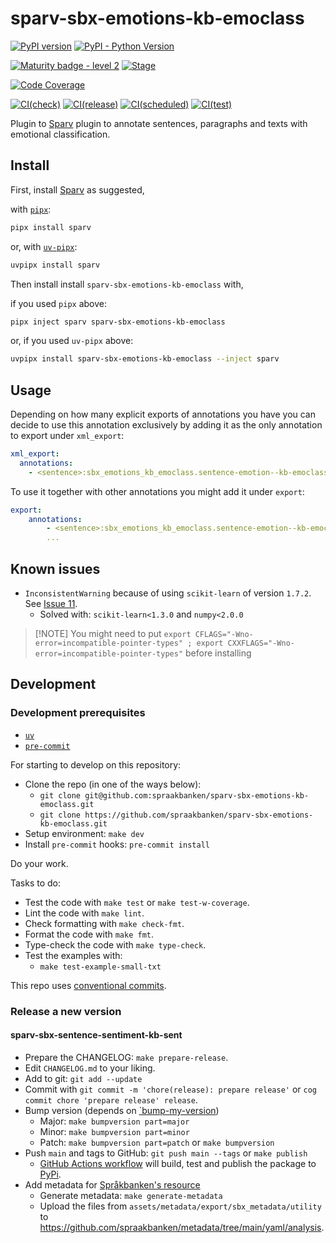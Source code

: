 # sparv-sbx-emotions-kb-emoclass

[![PyPI version](https://img.shields.io/pypi/v/sparv-sbx-emotions-kb-emoclass.svg)](https://pypi.org/project/sparv-sbx-emotions-kb-emoclass/)
[![PyPI - Python Version](https://img.shields.io/pypi/pyversions/sparv-sbx-emotions-kb-emoclass.svg)](https://pypi.org/project/sparv-sbx-emotions-kb-emoclass)

[![Maturity badge - level 2](https://img.shields.io/badge/Maturity-Level%202%20--%20First%20Release-yellowgreen.svg)](https://github.com/spraakbanken/getting-started/blob/main/scorecard.md)
[![Stage](https://img.shields.io/pypi/status/sparv-sbx-emotions-kb-emoclass)](https://pypi.org/project/sparv-sbx-emotions-kb-emoclass/)

[![Code Coverage](https://codecov.io/gh/spraakbanken/sparv-sbx-emotions-kb-emoclass/branch/main/graph/badge.svg)](https://codecov.io/gh/spraakbanken/sparv-sbx-emotions-kb-emoclass/)

[![CI(check)](https://github.com/spraakbanken/sparv-sbx-emotions-kb-emoclass/actions/workflows/check.yml/badge.svg)](https://github.com/spraakbanken/sparv-sbx-emotions-kb-emoclass/actions/workflows/check.yml)
[![CI(release)](https://github.com/spraakbanken/sparv-sbx-emotions-kb-emoclass/actions/workflows/release.yml/badge.svg)](https://github.com/spraakbanken/sparv-sbx-emotions-kb-emoclass/actions/workflows/release.yml)
[![CI(scheduled)](https://github.com/spraakbanken/sparv-sbx-emotions-kb-emoclass/actions/workflows/scheduled.yml/badge.svg)](https://github.com/spraakbanken/sparv-sbx-emotions-kb-emoclass/actions/workflows/scheduled.yml)
[![CI(test)](https://github.com/spraakbanken/sparv-sbx-emotions-kb-emoclass/actions/workflows/test.yml/badge.svg)](https://github.com/spraakbanken/sparv-sbx-emotions-kb-emoclass/actions/workflows/test.yml)

Plugin to [Sparv](https://github.com/spraakbanken/sparv) plugin to annotate sentences, paragraphs and texts with emotional classification.

## Install

First, install [Sparv](https://github.com/spraakbanken/sparv) as suggested,

with [`pipx`](https://):

```bash
pipx install sparv
```

or, with [`uv-pipx`]():

```bash
uvpipx install sparv
```

Then install install `sparv-sbx-emotions-kb-emoclass` with,

if you used `pipx` above:

```bash
pipx inject sparv sparv-sbx-emotions-kb-emoclass
```

or, if you used `uv-pipx` above:

```bash
uvpipx install sparv-sbx-emotions-kb-emoclass --inject sparv
```

## Usage

Depending on how many explicit exports of annotations you have you can decide to use this
annotation exclusively by adding it as the only annotation to export under `xml_export`:

```yaml
xml_export:
  annotations:
    - <sentence>:sbx_emotions_kb_emoclass.sentence-emotion--kb-emoclass
```

To use it together with other annotations you might add it under `export`:

```yaml
export:
    annotations:
        - <sentence>:sbx_emotions_kb_emoclass.sentence-emotion--kb-emoclass
        ...
```

## Known issues

- `InconsistentWarning` because of using `scikit-learn` of version `1.7.2`. See [Issue 11](https://github.com/spraakbanken/sparv-sbx-emotions-kb-emoclass/issues/11).
  - Solved with: `scikit-learn<1.3.0` and `numpy<2.0.0`

> [!NOTE] You might need to put
> `export CFLAGS="-Wno-error=incompatible-pointer-types" ; export CXXFLAGS="-Wno-error=incompatible-pointer-types"` before installing

## Development

### Development prerequisites

- [`uv`](https://docs.astral.sh/uv/)
- [`pre-commit`](https://pre-commit.org)

For starting to develop on this repository:

- Clone the repo (in one of the ways below):
  - `git clone git@github.com:spraakbanken/sparv-sbx-emotions-kb-emoclass.git`
  - `git clone https://github.com/spraakbanken/sparv-sbx-emotions-kb-emoclass.git`
- Setup environment: `make dev`
- Install `pre-commit` hooks: `pre-commit install`

Do your work.

Tasks to do:

- Test the code with `make test` or `make test-w-coverage`.
- Lint the code with `make lint`.
- Check formatting with `make check-fmt`.
- Format the code with `make fmt`.
- Type-check the code with `make type-check`.
- Test the examples with:
  - `make test-example-small-txt`

This repo uses [conventional commits](https://www.conventionalcommits.org/en/v1.0.0/).

### Release a new version

#### sparv-sbx-sentence-sentiment-kb-sent

- Prepare the CHANGELOG: `make prepare-release`.
- Edit `CHANGELOG.md` to your liking.
- Add to git: `git add --update`
- Commit with `git commit -m 'chore(release): prepare release'` or `cog commit chore 'prepare release' release`.
- Bump version (depends on [`bump-my-version](https://callowayproject.github.io/bump-my-version/))
  - Major: `make bumpversion part=major`
  - Minor: `make bumpversion part=minor`
  - Patch: `make bumpversion part=patch` or `make bumpversion`
- Push `main` and tags to GitHub: `git push main --tags` or `make publish`
  - [GitHub Actions workflow](./.github/workflows/release.yaml) will build, test and publish the package to [PyPi](https://pypi.prg).
- Add metadata for [Språkbanken's resource](https://spraakbanken.gu.se/resurser)
  - Generate metadata: `make generate-metadata`
  - Upload the files from `assets/metadata/export/sbx_metadata/utility` to <https://github.com/spraakbanken/metadata/tree/main/yaml/analysis>.
